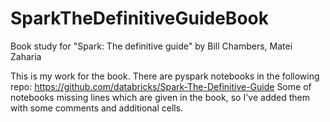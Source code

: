 # SparkTheDefinitiveGuideBook
Book study for "Spark: The definitive guide" by Bill Chambers, Matei Zaharia

This is my work for the book. There are pyspark notebooks in the following repo: https://github.com/databricks/Spark-The-Definitive-Guide
Some of notebooks missing lines which are given in the book, so I've added them with some comments and additional cells. 
